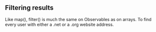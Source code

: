 ## Filtering results
Like map(), filter() is much the same on Observables as on arrays. To find every user with either a .net or a .org website address.